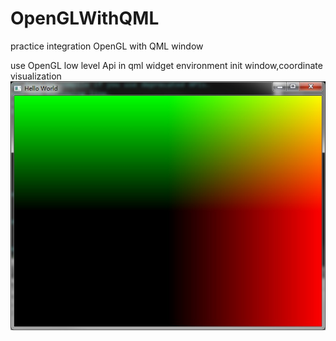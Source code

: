# OpenGLWithQML
practice integration OpenGL with QML window

use OpenGL low level Api in qml widget environment
init window,coordinate visualization
![image](https://github.com/BruceMann/OpenGLWithQML/blob/master/blog_image/inti.jpg)
